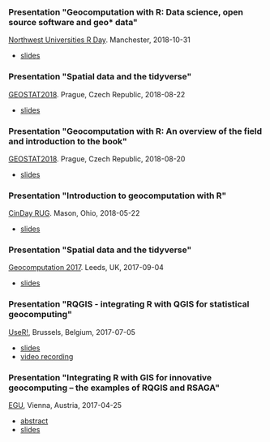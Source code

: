 ### Presentation "Geocomputation with R: Data science, open source software and geo* data"
[Northwest Universities R Day](https://twitter.com/hashtag/NWURday?src=hash). Manchester, 2018-10-31

- [slides](https://www.robinlovelace.net/presentations/nurd.html#1)

### Presentation "Spatial data and the tidyverse"
[GEOSTAT2018](https://geostat-course.org/). Prague, Czech Republic, 2018-08-22

- [slides](spatial-tidyverse.html)

### Presentation "Geocomputation with R: An overview of the field and introduction to the book"
[GEOSTAT2018](https://geostat-course.org/). Prague, Czech Republic, 2018-08-20

- [slides](geostat18-geocomputation.html)

### Presentation "Introduction to geocomputation with R"
[CinDay RUG](https://www.meetup.com/CinDay-RUG/). Mason, Ohio, 2018-05-22

- [slides](geocompr_cinday.html)

### Presentation "Spatial data and the tidyverse"
[Geocomputation 2017](http://www.geocomputation.org/2017/conference/). Leeds, UK, 2017-09-04

- [slides](spatial-tidyverse.html)

### Presentation "**RQGIS** - integrating R with QGIS for statistical geocomputing"
[UseR!](https://user2017.brussels/), Brussels, Belgium, 2017-07-05

- [slides](schd.ws/hosted_files/user2017/37/rqgis_useR.pptx)
- [video recording](https://channel9.msdn.com/events/useR-international-R-User-conferences/useR-International-R-User-2017-Conference/RQGIS-integrating-R-with-QGIS-for-innovative-geocomputing?term=rqgis&lang-en=true)

### Presentation "Integrating R with GIS for innovative geocomputing – the examples of **RQGIS** and **RSAGA**"
[EGU](https://www.egu2017.eu/), Vienna, Austria, 2017-04-25

- [abstract](http://adsabs.harvard.edu/abs/2017EGUGA..19.3301M)
- [slides](https://presentations.copernicus.org/EGU2017-3301_presentation.pdf)
